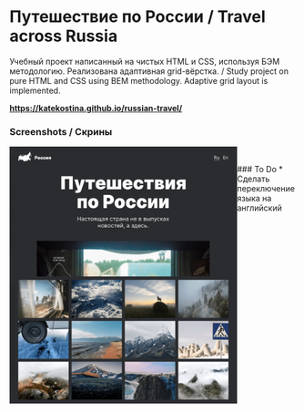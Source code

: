 # Путешествие по России / Travel across Russia
Учебный проект написанный на чистых HTML и CSS, используя БЭМ методологию. Реализована адаптивная grid-вёрстка. /
Study project on pure HTML and CSS using BEM methodology. Adaptive grid layout is implemented.

**https://katekostina.github.io/russian-travel/**

### Screenshots / Скрины 
<p><img align="left" width="400px" src="https://github.com/katekostina/russian-travel/blob/master/demo-russian-travel-0.png"></p> <br />
<p><img align="left" width="400px" src="https://github.com/katekostina/russian-travel/blob/master/demo-russian-travel-1.png"></p>

<p>
### To Do
* Сделать переключение языка на английский
</p>
